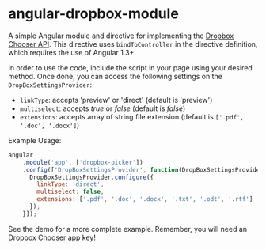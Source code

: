 # angular-dropbox-module
A simple Angular module and directive for implementing the [Dropbox Chooser API](https://www.dropbox.com/developers/chooser). This directive uses `bindToController` in the directive definition, which requires the use of Angular 1.3+.

In order to use the code, include the script in your page using your desired method. Once done, you can access the following settings on the `DropBoxSettingsProvider`:

- `linkType`: accepts 'preview' or 'direct' (default is 'preview')
- `multiselect`: accepts *true* or *false* (default is *false*)
- `extensions`: accepts array of string file extension (default is `['.pdf', '.doc', '.docx']`)

Example Usage:

```JavaScript
angular
    .module('app', ['dropbox-picker'])
    .config(['DropBoxSettingsProvider', function(DropBoxSettingsProvider) {
      DropBoxSettingsProvider.configure({
        linkType: 'direct',
        multiselect: false,
        extensions: ['.pdf', '.doc', '.docx', '.txt', '.odt', '.rtf']
      });
    }]);
```

See the demo for a more complete example. Remember, you will need an Dropbox Chooser app key!